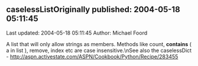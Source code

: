 ## caselessListOriginally published: 2004-05-18 05:11:45 
Last updated: 2004-05-18 05:11:45 
Author: Michael Foord 
 
A list that will only allow strings as members. Methods like count, __contains__ ( a in list ), remove, index etc are case insensitive.\nSee also the caselessDict - http://aspn.activestate.com/ASPN/Cookbook/Python/Recipe/283455